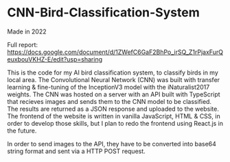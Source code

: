 # CNN-Bird-Classification-System

Made in 2022

Full report: https://docs.google.com/document/d/1ZWefC6GaF2BhPo_irSQ_Z1rPjaxFurQeuxbouVKHZ-E/edit?usp=sharing

This is the code for my AI bird classification system, to classify birds in my local area. The Convolutional Neural Network (CNN) was built with transfer learning & fine-tuning of the InceptionV3 model with 
the iNaturalist2017 weights. The CNN was hosted on a server with an API built with TypeScript that recieves images and sends them to the CNN model to be classified. The results are returned as a JSON response and uploaded to the 
website. The frontend of the website is written in vanilla JavaScript, HTML & CSS, in order to develop those skills, but I plan to redo the frontend using React.js in the future.

In order to send images to the API, they have to be converted into base64 string format and sent via a HTTP POST request. 
